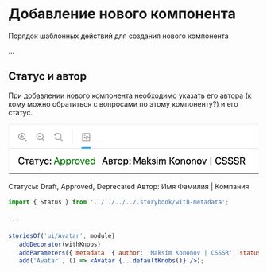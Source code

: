 # Добавление нового компонента

Порядок шаблонных действий для создания нового компонента

...

## Статус и автор

При добавлении нового компонента необходимо указать его автора (к кому можно обратиться с вопросами по этому компоненту?) и его статус.

![pic-1](static/new-component/pic-1.png)

Статусы: Draft, Approved, Deprecated
Автор: Имя Фамилия | Компания

```jsx
import { Status } from '../../../../.storybook/with-metadata';

...

storiesOf('ui/Avatar', module)
  .addDecorator(withKnobs)
  .addParameters({ metadata: { author: 'Maksim Kononov | CSSSR', status: Status.Approved } })
  .add('Avatar', () => <Avatar {...defaultKnobs()} />);
```
